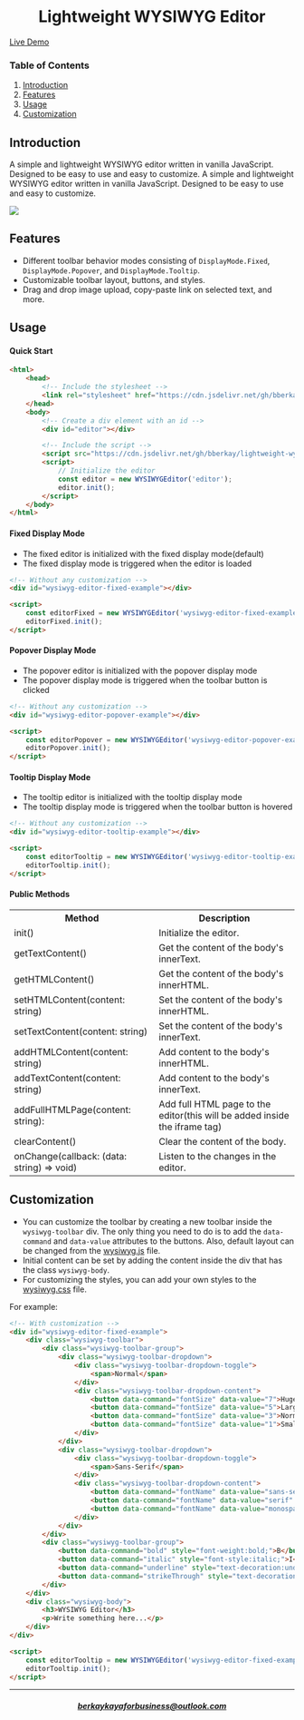 <h1 align="center">Lightweight WYSIWYG Editor</h1>

<a href="https://bberkay.github.io/lightweight-wysiwyg-editor/">Live Demo</a>

### Table of Contents
1. [Introduction](#introduction)
2. [Features](#features)
3. [Usage](#usage)
4. [Customization](#customization)

## Introduction

A simple and lightweight WYSIWYG editor written in vanilla JavaScript. Designed to be easy to use and easy to customize.
A simple and lightweight WYSIWYG editor written in vanilla JavaScript. Designed to be easy to use and easy to customize.

<img src="https://lh3.googleusercontent.com/fife/ALs6j_FD3S0KXNuITWL0YewP3ByQQozKO1Yl0MM9RqaDUbMFrSQP8XeQhD_YW1e6uBaeCZ6_J7sIUkDdpIEiJpZVhqS4DD5KG6ySKcXAmig8QftjCJXzftduirehAP2-shp6UMmYG5WSARmMOI0KppB_NaoUtmdSfrMJ9FmwPOz2LmfI8Io2vvUIf3WJcWS7qgT3wk2OuJu9tiiZyHk93eHbxmz_b-CUB3QMRBp9YppyE2nObop9ye2YvA1fzWrySPdADfgRkPifO42SG1-fDoji-ra6YWT6PXV5uYjPp4TEcIywFpiTK7caS6k7CBmMuOMkctrFqTn4l7dEwesnWRjbafVWdZOGp91-JzGzEKYqLmJNbIwzYZ0C4MNm0Xh5dRCiWNofiaB4zGyBb-5Cl4A7VTRmgGk2VwRqhKdl_7hAZ_ol4-G89d7EPKxhMN67J20FHn1oAjH1nIzyGsNJMD5iwpLVnaxgC-kBAaaOOyomL-RPsicrGkKGhKGbyMeA_lOn7sViBtO61tJqvoVrgD2WLkUnPhJpQf-TBYtqXbv4MlyADpYtfqL1ESfNuswD9La7zLQj9kxhYieb-l3QGzb0oNAc3yc48Q7qKNJ-jyzJ73FON-CbQtSm7w31zvBpM46wa0SttLCCbS7WXGb7l9EnF2b6kniFvD5ct-ib0bHXuCY3QZCnBPriARY8g0v26A4vdilT_VARgwEauNJvmD1FM_BZQDz84WOfiwo-O1lpwzUViDq-IzJ-5voJsMB7dg3immRqUvaCoS8A41TtJ5lthlTCw0mBAUzQjR9RM52fSVSDJ53YQmXt86gsbSfytB_ZDCRMKxZkXspqkr5P6rO0KOhHAI2FXfFiuNyTFZoE9grqDHfkuNLRvGcL-tDKqeRM8xjVHXeuELv3Wmp_YlUFYyrpSO0znWCrHbkTRYz-WjJDS0khDqJjabxZWsIHXiPEDGQXeYqm3rojEc3OSVq7JidmnK7FDJ3KYVrbCJcKzPhNpVMMjb8TxK5HzrRglVtGSCytSM2w6-owwsbllSKQL-ai44etOgp4NbCzkmIK1ZKHiEsq2BDzooAW8c1MIKH-wpOuG9Yz45jS7QbjMnKdYR85G9uUvbZeUz2LqAJfEKye5FPiv1GZHAZHsySFagN_AKXDHweD5uZW33Sh5Kf_6HnuWhxQ-Jhyi3QGZtENDo2eLQbkOFgUQdFF8E4tDpAhsi3uGFTFSUqqKyHmhqtcoh0z0EDCUoO4db2m-U4C9KBv7rxe-mtE8TkAItBmxNMRyGpNjH4rNfM9WPjRmtljNPU9fwyeyZFfV-atQ9ak1h2fM2rxHI1DVrzwEmVTNjG3c1KuUfYKyR_nrq_WBiXewKm2e663cvPUbQYTKh7Vz8XC723-eJNLTwqSZpqOe-TyH6QXVSWSnpgivM1ZdiFyo63CqnfV-Z_JZktfIDDnloqgx3noYM_MwjsQZy5VzmC9y60xolrVLlchfxT95_A2DV50nfxV-GA2u9exxbAlpBJeF4NVfVEKEFp8dffuIqSTCffzux9AjsRYiwoIyxGYWwV-_DFwFVXg4FYJ4cIQ7Pq8lsQ8UeedgqTMuamGt3-pA35wfRzVPgtKnQw8=w1280-h937">

## Features

- Different toolbar behavior modes consisting of `DisplayMode.Fixed`, `DisplayMode.Popover`, and `DisplayMode.Tooltip`.
- Customizable toolbar layout, buttons, and styles.
- Drag and drop image upload, copy-paste link on selected text, and more.

## Usage

#### Quick Start

```html
<html>
    <head>
        <!-- Include the stylesheet -->
        <link rel="stylesheet" href="https://cdn.jsdelivr.net/gh/bberkay/lightweight-wysiwyg-editor@main/src/wysiwyg.css">
    </head>
    <body>
        <!-- Create a div element with an id -->
        <div id="editor"></div>

        <!-- Include the script -->
        <script src="https://cdn.jsdelivr.net/gh/bberkay/lightweight-wysiwyg-editor@main/src/wysiwyg.js"></script>
        <script>
            // Initialize the editor
            const editor = new WYSIWYGEditor('editor');
            editor.init();
        </script>
    </body>
</html>
```

#### Fixed Display Mode

- The fixed editor is initialized with the fixed display mode(default)
- The fixed display mode is triggered when the editor is loaded

```html
<!-- Without any customization -->
<div id="wysiwyg-editor-fixed-example"></div>

<script>
    const editorFixed = new WYSIWYGEditor('wysiwyg-editor-fixed-example');
    editorFixed.init();
</script>
```

#### Popover Display Mode

- The popover editor is initialized with the popover display mode
- The popover display mode is triggered when the toolbar button is clicked

```html
<!-- Without any customization -->
<div id="wysiwyg-editor-popover-example"></div>

<script>
    const editorPopover = new WYSIWYGEditor('wysiwyg-editor-popover-example', { displayMode: DisplayMode.Popover });
    editorPopover.init();
</script>
```

#### Tooltip Display Mode

- The tooltip editor is initialized with the tooltip display mode
- The tooltip display mode is triggered when the toolbar button is hovered

```html
<!-- Without any customization -->
<div id="wysiwyg-editor-tooltip-example"></div>

<script>
    const editorTooltip = new WYSIWYGEditor('wysiwyg-editor-tooltip-example', { displayMode: DisplayMode.Tooltip });
    editorTooltip.init();
</script>
```

#### Public Methods
<table>
    <tr>
        <th>Method</th>
        <th>Description</th>
    </tr>
    <tr>
        <td>init()</td>
        <td>Initialize the editor.</td>
    </tr>
    <tr>
        <td>getTextContent()</td>
        <td>Get the content of the body's innerText.</td>
    </tr>
    <tr>
        <td>getHTMLContent()</td>
        <td>Get the content of the body's innerHTML.</td>
    </tr>
    <tr>
        <td>setHTMLContent(content: string)</td>
        <td>Set the content of the body's innerHTML.</td>
    </tr>
    <tr>
        <td>setTextContent(content: string)</td>
        <td>Set the content of the body's innerText.</td>
    </tr>
    <tr>
        <td>addHTMLContent(content: string)</td>
        <td>Add content to the body's innerHTML.</td>
    </tr>
    <tr>
        <td>addTextContent(content: string)</td>
        <td>Add content to the body's innerText.</td>
    </tr>
    <tr>
        <td>addFullHTMLPage(content: string):</td>
        <td>Add full HTML page to the editor(this will be added inside the iframe tag)</td>
    </tr>
    <tr>
        <td>clearContent()</td>
        <td>Clear the content of the body.</td>
    </tr>
    <tr>
        <td>onChange(callback: (data: string) => void)</td>
        <td>Listen to the changes in the editor.</td>
    </tr>
</table>

## Customization

- You can customize the toolbar by creating a new toolbar inside the `wysiwyg-toolbar`
div. The only thing you need to do is to add the `data-command` and `data-value`
attributes to the buttons. Also, default layout can be changed from the <a href="https://github.com/bberkay/lightweight-wysiwyg-editor/blob/main/src/wysiwyg.js#L103">wysiwyg.js</a> file.
- Initial content can be set by adding the content inside the div that has the class `wysiwyg-body`.
- For customizing the styles, you can add your own styles to the <a href="https://github.com/bberkay/lightweight-wysiwyg-editor/blob/main/src/wysiwyg.css">wysiwyg.css</a> file.

For example:
```html
<!-- With customization -->
<div id="wysiwyg-editor-fixed-example">
    <div class="wysiwyg-toolbar">
        <div class="wysiwyg-toolbar-group">
            <div class="wysiwyg-toolbar-dropdown">
                <div class="wysiwyg-toolbar-dropdown-toggle">
                    <span>Normal</span>
                </div>
                <div class="wysiwyg-toolbar-dropdown-content">
                    <button data-command="fontSize" data-value="7">Huge</button>
                    <button data-command="fontSize" data-value="5">Large</button>
                    <button data-command="fontSize" data-value="3">Normal</button>
                    <button data-command="fontSize" data-value="1">Small</button>
                </div>
            </div>
            <div class="wysiwyg-toolbar-dropdown">
                <div class="wysiwyg-toolbar-dropdown-toggle">
                    <span>Sans-Serif</span>
                </div>
                <div class="wysiwyg-toolbar-dropdown-content">
                    <button data-command="fontName" data-value="sans-serif" style="font-family:sans-serif;">Sans-Serif</button>
                    <button data-command="fontName" data-value="serif" style="font-family:serif;">Serif</button>
                    <button data-command="fontName" data-value="monospace" style="font-family:monospace;">Monospace</button>
                </div>
            </div>
        </div>
        <div class="wysiwyg-toolbar-group">
            <button data-command="bold" style="font-weight:bold;">B</button>
            <button data-command="italic" style="font-style:italic;">I</button>
            <button data-command="underline" style="text-decoration:underline;">U</button>
            <button data-command="strikeThrough" style="text-decoration:line-through;">S</button>
        </div>
    </div>
    <div class="wysiwyg-body">
        <h3>WYSIWYG Editor</h3>
        <p>Write something here...</p>
    </div>
</div>

<script>
    const editorTooltip = new WYSIWYGEditor('wysiwyg-editor-fixed-example', { displayMode: DisplayMode.Fixed });
    editorTooltip.init();
</script>
```

<hr>
<h5 align="center"><a href="mailto:berkaykayaforbusiness@outlook.com">berkaykayaforbusiness@outlook.com</a></h5> 
